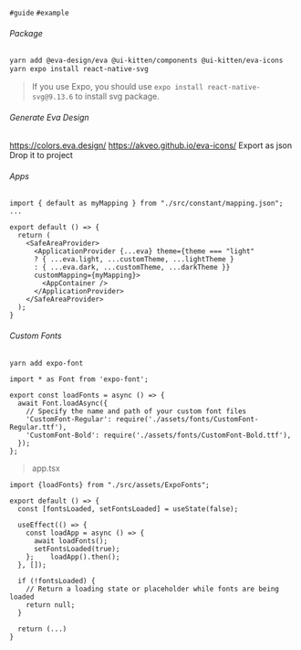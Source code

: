 `#guide` `#example` 

###### Package
```sh
yarn add @eva-design/eva @ui-kitten/components @ui-kitten/eva-icons
yarn expo install react-native-svg
```
>If you use Expo, you should use `expo install react-native-svg@9.13.6` to install svg package.

###### Generate Eva Design
https://colors.eva.design/
https://akveo.github.io/eva-icons/
Export as json
Drop it to project

###### Apps
```tsx
import { default as myMapping } from "./src/constant/mapping.json";
...

export default () => {  
  return (  
    <SafeAreaProvider>
	  <ApplicationProvider {...eva} theme={theme === "light"  
	  ? { ...eva.light, ...customTheme, ...lightTheme }  
	  : { ...eva.dark, ...customTheme, ...darkTheme }} 
	  customMapping={myMapping}>  
        <AppContainer />  
      </ApplicationProvider>  
    </SafeAreaProvider>  
  );  
}
```


###### Custom Fonts
`yarn add expo-font`
```tsx
import * as Font from 'expo-font';

export const loadFonts = async () => {
  await Font.loadAsync({
    // Specify the name and path of your custom font files
    'CustomFont-Regular': require('./assets/fonts/CustomFont-Regular.ttf'),
    'CustomFont-Bold': require('./assets/fonts/CustomFont-Bold.ttf'),
  });
};

```

>app.tsx
```tsx
import {loadFonts} from "./src/assets/ExpoFonts";

export default () => {  
  const [fontsLoaded, setFontsLoaded] = useState(false);  
  
  useEffect(() => {  
    const loadApp = async () => {  
      await loadFonts();  
      setFontsLoaded(true);  
    };    loadApp().then();  
  }, []);  
  
  if (!fontsLoaded) {  
    // Return a loading state or placeholder while fonts are being loaded  
    return null;  
  }  
  
  return (...)
}
```